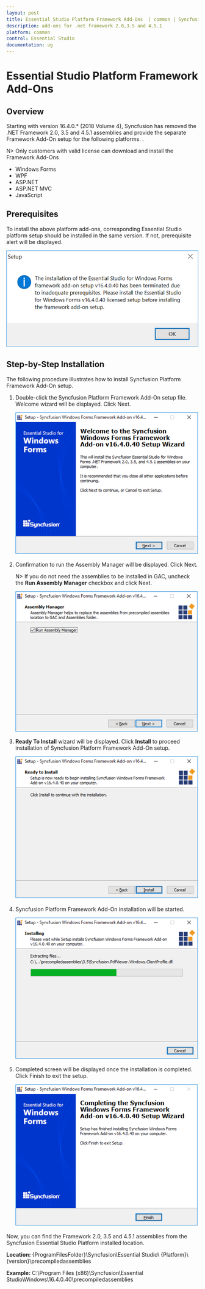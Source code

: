 ```yaml
---
layout: post
title: Essential Studio Platform Framework Add-Ons  | common | Syncfusion
description: add-ons for .net framework 2.0,3.5 and 4.5.1
platform: common
control: Essential Studio
documentation: ug
---
```


# Essential Studio Platform Framework Add-Ons

## Overview

Starting with version 16.4.0.* (2018 Volume 4), Syncfusion has removed the .NET Framework 2.0, 3.5 and 4.5.1 assemblies and provide the separate Framework Add-On setup for the following platforms. . 

N> Only customers with valid license can download and install the Framework Add-Ons

* Windows Forms
* WPF
* ASP.NET
* ASP.NET MVC
* JavaScript

## Prerequisites

To install the above platform add-ons, corresponding Essential Studio platform setup should be installed in the same version. If not, prerequisite alert will be displayed.

![Framework Add On](Framework-Add-On-Images/FrameworkAddOn1.png)

## Step-by-Step Installation

The following procedure illustrates how to install Syncfusion Platform Framework Add-On setup.

1.  Double-click the Syncfusion Platform Framework Add-On setup file. Welcome wizard will be displayed. Click Next.

    ![Framework Add On](Framework-Add-On-Images/FrameworkAddOn2.png)

2.  Confirmation to run the Assembly Manager will be displayed. Click Next. 

    N> If you do not need the assemblies to be installed in GAC, uncheck the **Run Assembly Manager** checkbox and click Next.

    ![Framework Add On](Framework-Add-On-Images/FrameworkAddOn3.png)

3.  **Ready To Install** wizard will be displayed. Click **Install** to proceed installation of Syncfusion Platform Framework Add-On setup.

    ![Framework Add On](Framework-Add-On-Images/FrameworkAddOn4.png)

4.  Syncfusion Platform Framework Add-On installation will be started.

    ![Framework Add On](Framework-Add-On-Images/FrameworkAddOn5.png)

5.  Completed screen will be displayed once the installation is completed. Click Finish to exit the setup.
  
    ![Framework Add On](Framework-Add-On-Images/FrameworkAddOn6.png)
	
Now, you can find the Framework 2.0, 3.5 and 4.5.1 assemblies from the Syncfusion Essential Studio Platform installed location.

**Location:** {ProgramFilesFolder}\Syncfusion\Essential Studio\ {Platform}\ {version}\precompiledassemblies

**Example:** C:\Program Files (x86)\Syncfusion\Essential Studio\Windows\16.4.0.40\precompiledassemblies
